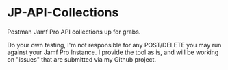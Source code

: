 # JP-API-Collections
Postman Jamf Pro API collections up for grabs.

Do your own testing, I'm not responsible for any POST/DELETE you may run against your Jamf Pro Instance.
I provide the tool as is, and will be working on "issues" that are submitted via my Github project.
